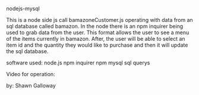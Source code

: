 nodejs-mysql

This is a node side js call bamazoneCustomer.js operating with data from an sql database called bamazon. In the node there is an npm inquirer being used to grab data from the user. This format allows the user to see a menu of the items currently in bamazon. After, the user will be able to select an item id and the quantity they would like to purchase and then it will update the sql database. 

software used:
node.js
npm inquirer
npm mysql
sql querys

Video for operation:


by: Shawn Galloway

